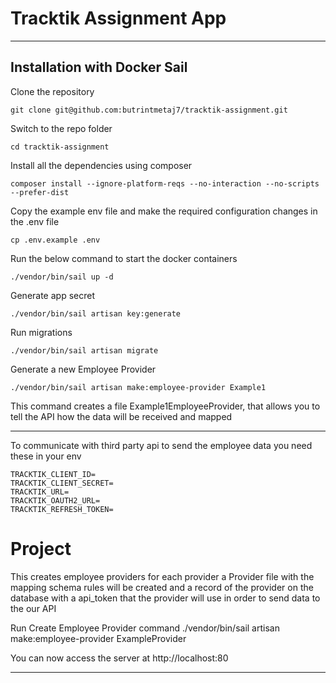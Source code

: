 # Tracktik Assignment App

----------

## Installation with Docker Sail

Clone the repository

    git clone git@github.com:butrintmetaj7/tracktik-assignment.git

Switch to the repo folder

    cd tracktik-assignment

Install all the dependencies using composer

    composer install --ignore-platform-reqs --no-interaction --no-scripts --prefer-dist

Copy the example env file and make the required configuration changes in the .env file

    cp .env.example .env

Run the below command to start the docker containers

    ./vendor/bin/sail up -d

Generate app secret
    
    ./vendor/bin/sail artisan key:generate

Run migrations

    ./vendor/bin/sail artisan migrate

Generate a new Employee Provider

    ./vendor/bin/sail artisan make:employee-provider Example1

This command creates a file Example1EmployeeProvider,
that allows you to tell the API how the data will be received and mapped

----------

To communicate with third party api to send the employee data you need these in your env

    TRACKTIK_CLIENT_ID=
    TRACKTIK_CLIENT_SECRET=
    TRACKTIK_URL=
    TRACKTIK_OAUTH2_URL=
    TRACKTIK_REFRESH_TOKEN=


# Project 

This creates employee providers for each provider a Provider file with the mapping schema rules will be created and a record of the provider on the database with a api_token that the provider will use in order to send data to the our API

Run Create Employee Provider command
    ./vendor/bin/sail artisan make:employee-provider ExampleProvider

You can now access the server at http://localhost:80

----------
